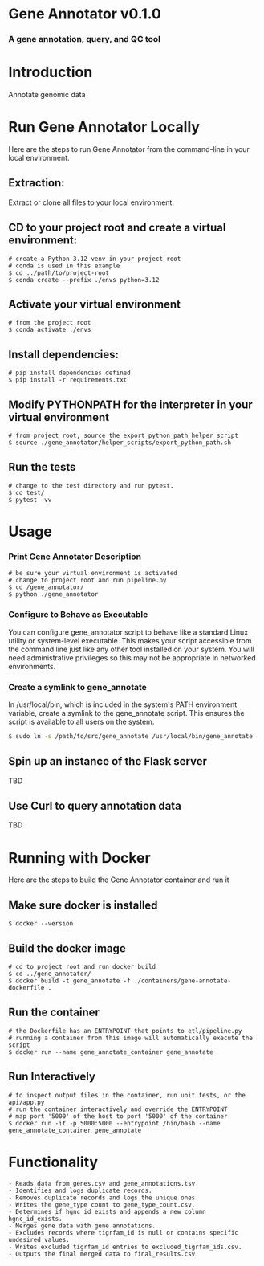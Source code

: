 # Gene Annotator v0.1.0
### A gene annotation, query, and QC tool

# Introduction 
Annotate genomic data

# Run Gene Annotator Locally
Here are the steps to run Gene Annotator from the command-line in your local environment. 
    
## Extraction: 
Extract or clone all files to your local environment.
## CD to your project root and create a virtual environment: 
    # create a Python 3.12 venv in your project root
    # conda is used in this example
    $ cd ../path/to/project-root
    $ conda create --prefix ./envs python=3.12
## Activate your virtual environment
    # from the project root
    $ conda activate ./envs
## Install dependencies:
    # pip install dependencies defined
    $ pip install -r requirements.txt
## Modify PYTHONPATH for the interpreter in your virtual environment
    # from project root, source the export_python_path helper script 
    $ source ./gene_annotator/helper_scripts/export_python_path.sh
## Run the tests
    # change to the test directory and run pytest.
    $ cd test/
    $ pytest -vv

# Usage

### Print Gene Annotator Description
    # be sure your virtual environment is activated
    # change to project root and run pipeline.py
    $ cd /gene_annotator/
    $ python ./gene_annotator

### Configure to Behave as Executable
You can configure gene_annotator script to behave like a standard Linux utility or system-level executable. This makes your script accessible from the command line just like any other tool installed on your system. You will need administrative privileges so this may not be appropriate in networked environments. 

### Create a symlink to gene_annotate
In /usr/local/bin, which is included in the system's PATH environment variable, create a symlink to the gene_annotate script. This ensures the script is available to all users on the system.

```sh
$ sudo ln -s /path/to/src/gene_annotate /usr/local/bin/gene_annotate
```



## Spin up an instance of the Flask server
TBD

## Use Curl to query annotation data
TBD


# Running with Docker
Here are the steps to build the Gene Annotator container and run it

## Make sure docker is installed
    $ docker --version

## Build the docker image
    # cd to project root and run docker build
    $ cd ../gene_annotator/
    $ docker build -t gene_annotate -f ./containers/gene-annotate-dockerfile .

## Run the container
    # the Dockerfile has an ENTRYPOINT that points to etl/pipeline.py
    # running a container from this image will automatically execute the script
    $ docker run --name gene_annotate_container gene_annotate

## Run Interactively
    # to inspect output files in the container, run unit tests, or the api/app.py
    # run the container interactively and override the ENTRYPOINT
    # map port '5000' of the host to port '5000' of the container
    $ docker run -it -p 5000:5000 --entrypoint /bin/bash --name gene_annotate_container gene_annotate

# Functionality
    - Reads data from genes.csv and gene_annotations.tsv.
    - Identifies and logs duplicate records.
    - Removes duplicate records and logs the unique ones.
    - Writes the gene_type count to gene_type_count.csv.
    - Determines if hgnc_id exists and appends a new column hgnc_id_exists.
    - Merges gene data with gene annotations.
    - Excludes records where tigrfam_id is null or contains specific undesired values.
    - Writes excluded tigrfam_id entries to excluded_tigrfam_ids.csv.
    - Outputs the final merged data to final_results.csv.

